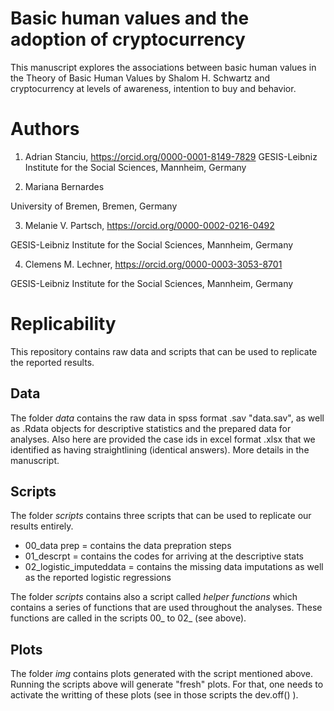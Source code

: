 # Basic human values and the adoption of cryptocurrency

This manuscript explores the associations between basic human values in the Theory of Basic Human Values by Shalom H. Schwartz and 
cryptocurrency at levels of awareness, intention to buy and behavior.

# Authors 

1) Adrian Stanciu,  https://orcid.org/0000-0001-8149-7829
GESIS-Leibniz Institute for the Social Sciences, Mannheim, Germany

2) Mariana Bernardes

University of Bremen, Bremen, Germany

3) Melanie V. Partsch, https://orcid.org/0000-0002-0216-0492

GESIS-Leibniz Institute for the Social Sciences, Mannheim, Germany

4) Clemens M. Lechner, https://orcid.org/0000-0003-3053-8701

GESIS-Leibniz Institute for the Social Sciences, Mannheim, Germany

# Replicability

This repository contains raw data and scripts that can be used to replicate the reported results. 

## Data

The folder _data_ contains the raw data in spss format .sav "data.sav", as well as .Rdata objects for descriptive statistics and the prepared data for analyses. 
Also here are provided the case ids in excel format .xlsx that we identified as having straightlining (identical answers). More details in the manuscript. 

## Scripts

The folder _scripts_ contains three scripts that can be used to replicate our results entirely. 

- 00_data prep = contains the data prepration steps
- 01_descrpt = contains the codes for arriving at the descriptive stats 
- 02_logistic_imputeddata = contains the missing data imputations as well as the reported logistic regressions

The folder _scripts_ contains also a script called _helper functions_ which contains a series of functions that are used throughout the analyses. 
These functions are called in the scripts 00_ to 02_ (see above). 

## Plots

The folder _img_ contains plots generated with the script mentioned above. Running the scripts above will generate "fresh" plots. 
For that, one needs to activate the writting of these plots (see in those scripts the dev.off() ).

